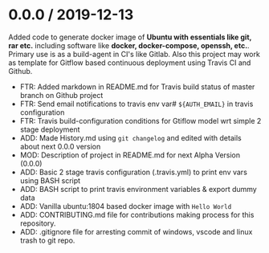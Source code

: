 # 0.0.0 / 2019-12-13

Added code to generate docker image of **Ubuntu with essentials like git, rar etc.** including software like **docker, docker-compose, openssh, etc.**. Primary use is as a build-agent in CI's like Gitlab. Also this project may work as template for Gitflow based continuous deployment using Travis CI and Github.

- FTR: Added markdown in README.md for Travis build status of master branch on Github project
- FTR: Send email notifications to travis env var# `${AUTH_EMAIL}` in travis configuration
- FTR: Travis build-configuration conditions for Gtiflow model wrt simple 2 stage deployment
- ADD: Made History.md using `git changelog` and edited with details about next 0.0.0 version
- MOD: Description of project in README.md for next Alpha Version (0.0.0)
- ADD: Basic 2 stage travis configuration (.travis.yml) to print env vars using BASH script
- ADD: BASH script to print travis environment variables & export dummy data
- ADD: Vanilla ubuntu:1804 based docker image with `Hello World`
- ADD: CONTRIBUTING.md file for contributions making process for this repository.
- ADD: .gitignore file for arresting commit of windows, vscode and linux trash to git repo.
